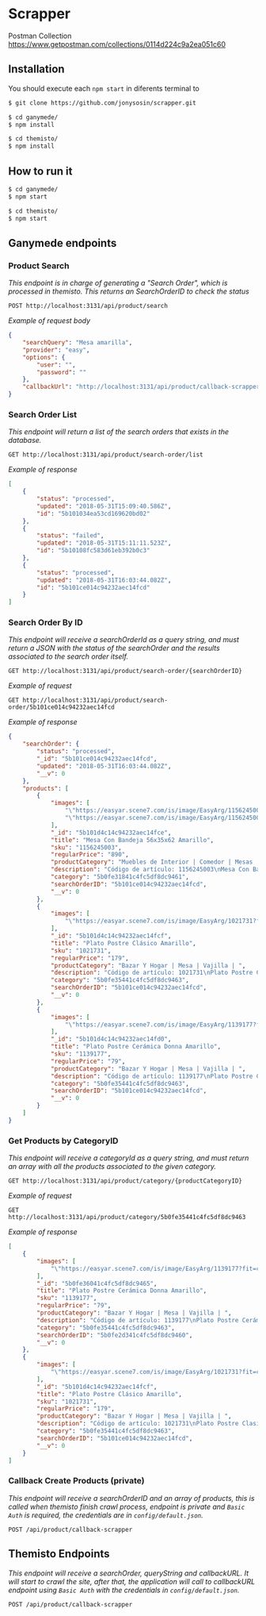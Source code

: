 # Scrapper

Postman Collection https://www.getpostman.com/collections/0114d224c9a2ea051c60

## Installation
You should execute each `npm start` in diferents terminal to 
```sh
$ git clone https://github.com/jonysosin/scrapper.git

$ cd ganymede/ 
$ npm install 

$ cd themisto/
$ npm install 
```

## How to run it
```sh
$ cd ganymede/ 
$ npm start 

$ cd themisto/
$ npm start 
```

## Ganymede endpoints

### Product Search
_This endpoint is in charge of generating a "Search Order", which is processed in themisto. This returns an SearchOrderID to check the status_

`POST http://localhost:3131/api/product/search`

_Example of request body_
```json
{
    "searchQuery": "Mesa amarilla",
    "provider": "easy",
    "options": {
        "user": "",
        "password": ""
    },
    "callbackUrl": "http://localhost:3131/api/product/callback-scrapper"
}
```
### Search Order List
_This endpoint will return a list of the search orders that exists in the database._

`GET http://localhost:3131/api/product/search-order/list`

_Example of response_
```json
[
    {
        "status": "processed",
        "updated": "2018-05-31T15:09:40.586Z",
        "id": "5b101034ea53cd169620bd02"
    },
    {
        "status": "failed",
        "updated": "2018-05-31T15:11:11.523Z",
        "id": "5b10108fc583d61eb392b0c3"
    },
    {
        "status": "processed",
        "updated": "2018-05-31T16:03:44.082Z",
        "id": "5b101ce014c94232aec14fcd"
    }
]
```
### Search Order By ID
_This endpoint will receive a searchOrderId as a query string, and must return a JSON with the
status of the searchOrder and the results associated to the search order itself._

`GET http://localhost:3131/api/product/search-order/{searchOrderID}`

_Example of request_

`GET http://localhost:3131/api/product/search-order/5b101ce014c94232aec14fcd`

_Example of response_
```json
{
    "searchOrder": {
        "status": "processed",
        "_id": "5b101ce014c94232aec14fcd",
        "updated": "2018-05-31T16:03:44.082Z",
        "__v": 0
    },
    "products": [
        {
            "images": [
                "\"https://easyar.scene7.com/is/image/EasyArg/1156245003_1?fit=constrain,1&wid=56&hei=56&fmt=jpg\"",
                "\"https://easyar.scene7.com/is/image/EasyArg/1156245003_4?fit=constrain,1&wid=56&hei=56&fmt=jpg\""
            ],
            "_id": "5b101d4c14c94232aec14fce",
            "title": "Mesa Con Bandeja 56x35x62 Amarillo",
            "sku": "1156245003",
            "regularPrice": "890",
            "productCategory": "Muebles de Interior | Comedor | Mesas | ",
            "description": "Código de artículo: 1156245003\nMesa Con Bandeja 56x35x62 Amarillo\nTipo:\n \nMesa Auxiliar\nColor:\n \nAmarillo\nMaterial:\n \n-\nMarca:\n \nM+Design\nDimensiones:\n \n56x35x62 Cm\n \n",
            "category": "5b0fe31841c4fc5df8dc9461",
            "searchOrderID": "5b101ce014c94232aec14fcd",
            "__v": 0
        },
        {
            "images": [
                "\"https://easyar.scene7.com/is/image/EasyArg/1021731?fit=constrain,1&wid=56&hei=56&fmt=jpg\""
            ],
            "_id": "5b101d4c14c94232aec14fcf",
            "title": "Plato Postre Clásico Amarillo",
            "sku": "1021731",
            "regularPrice": "179",
            "productCategory": "Bazar Y Hogar | Mesa | Vajilla | ",
            "description": "Código de artículo: 1021731\nPlato Postre Clasico Amarillo\nTipo:\n \nPlato Postre\nColor:\n \nAmarillo\nMaterial:\n \nCerámica\nMarca:\n \nCotidiana\n \n",
            "category": "5b0fe35441c4fc5df8dc9463",
            "searchOrderID": "5b101ce014c94232aec14fcd",
            "__v": 0
        },
        {
            "images": [
                "\"https://easyar.scene7.com/is/image/EasyArg/1139177?fit=constrain,1&wid=56&hei=56&fmt=jpg\""
            ],
            "_id": "5b101d4c14c94232aec14fd0",
            "title": "Plato Postre Cerámica Donna Amarillo",
            "sku": "1139177",
            "regularPrice": "79",
            "productCategory": "Bazar Y Hogar | Mesa | Vajilla | ",
            "description": "Código de artículo: 1139177\nPlato Postre Cerámico Amarillo Donna\nTipo:\n \nPlato Postre\nColor:\n \nAmarillo\nMaterial:\n \nCerámica\nMarca:\n \nCotidiana\n \n",
            "category": "5b0fe35441c4fc5df8dc9463",
            "searchOrderID": "5b101ce014c94232aec14fcd",
            "__v": 0
        }
    ]
}
```
### Get Products by CategoryID
_This endpoint will receive a categoryId as a query string, and must return an array with all the
products associated to the given category._

`GET http://localhost:3131/api/product/category/{productCategoryID}`

_Example of request_

`GET http://localhost:3131/api/product/category/5b0fe35441c4fc5df8dc9463`

_Example of response_
```json
[
    {
        "images": [
            "\"https://easyar.scene7.com/is/image/EasyArg/1139177?fit=constrain,1&wid=56&hei=56&fmt=jpg\""
        ],
        "_id": "5b0fe36041c4fc5df8dc9465",
        "title": "Plato Postre Cerámica Donna Amarillo",
        "sku": "1139177",
        "regularPrice": "79",
        "productCategory": "Bazar Y Hogar | Mesa | Vajilla | ",
        "description": "Código de artículo: 1139177\nPlato Postre Cerámico Amarillo Donna\nTipo:\n \nPlato Postre\nColor:\n \nAmarillo\nMaterial:\n \nCerámica\nMarca:\n \nCotidiana\n \n",
        "category": "5b0fe35441c4fc5df8dc9463",
        "searchOrderID": "5b0fe2d341c4fc5df8dc9460",
        "__v": 0
    },
    {
        "images": [
            "\"https://easyar.scene7.com/is/image/EasyArg/1021731?fit=constrain,1&wid=56&hei=56&fmt=jpg\""
        ],
        "_id": "5b101d4c14c94232aec14fcf",
        "title": "Plato Postre Clásico Amarillo",
        "sku": "1021731",
        "regularPrice": "179",
        "productCategory": "Bazar Y Hogar | Mesa | Vajilla | ",
        "description": "Código de artículo: 1021731\nPlato Postre Clasico Amarillo\nTipo:\n \nPlato Postre\nColor:\n \nAmarillo\nMaterial:\n \nCerámica\nMarca:\n \nCotidiana\n \n",
        "category": "5b0fe35441c4fc5df8dc9463",
        "searchOrderID": "5b101ce014c94232aec14fcd",
        "__v": 0
    }
]
```
### Callback Create Products (private)
_This endpoint will receive a searchOrderID and an array of products, this is called when themisto finish crawl process, endpoint is private and `Basic Auth` is required, the credentials are in `config/default.json`._ 

`POST /api/product/callback-scrapper` 

## Themisto Endpoints
_This endpoint will receive a searchOrder, queryString and callbackURL. It will start to crawl the site, after that, the application will call to callbackURL endpoint using `Basic Auth` with the credentials in `config/default.json`._ 

`POST /api/product/callback-scrapper` 